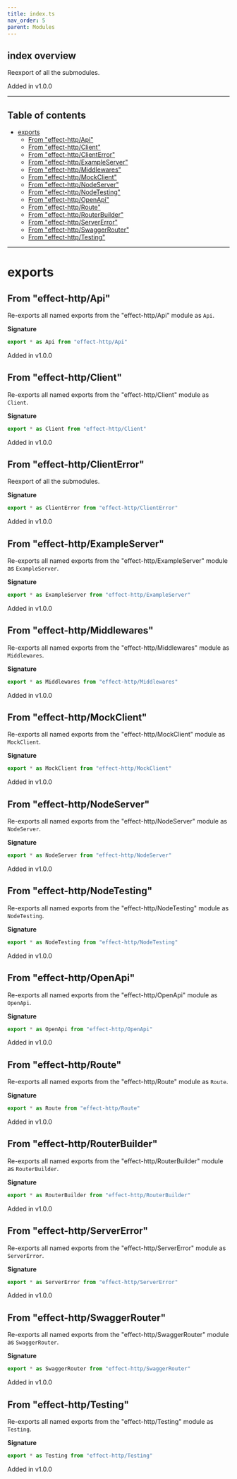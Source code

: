 ```yaml
---
title: index.ts
nav_order: 5
parent: Modules
---
```


## index overview

Reexport of all the submodules.

Added in v1.0.0

---

<h2 class="text-delta">Table of contents</h2>

- [exports](#exports)
  - [From "effect-http/Api"](#from-effect-httpapi)
  - [From "effect-http/Client"](#from-effect-httpclient)
  - [From "effect-http/ClientError"](#from-effect-httpclienterror)
  - [From "effect-http/ExampleServer"](#from-effect-httpexampleserver)
  - [From "effect-http/Middlewares"](#from-effect-httpmiddlewares)
  - [From "effect-http/MockClient"](#from-effect-httpmockclient)
  - [From "effect-http/NodeServer"](#from-effect-httpnodeserver)
  - [From "effect-http/NodeTesting"](#from-effect-httpnodetesting)
  - [From "effect-http/OpenApi"](#from-effect-httpopenapi)
  - [From "effect-http/Route"](#from-effect-httproute)
  - [From "effect-http/RouterBuilder"](#from-effect-httprouterbuilder)
  - [From "effect-http/ServerError"](#from-effect-httpservererror)
  - [From "effect-http/SwaggerRouter"](#from-effect-httpswaggerrouter)
  - [From "effect-http/Testing"](#from-effect-httptesting)

---

# exports

## From "effect-http/Api"

Re-exports all named exports from the "effect-http/Api" module as `Api`.

**Signature**

```ts
export * as Api from "effect-http/Api"
```

Added in v1.0.0

## From "effect-http/Client"

Re-exports all named exports from the "effect-http/Client" module as `Client`.

**Signature**

```ts
export * as Client from "effect-http/Client"
```

Added in v1.0.0

## From "effect-http/ClientError"

Reexport of all the submodules.

**Signature**

```ts
export * as ClientError from "effect-http/ClientError"
```

Added in v1.0.0

## From "effect-http/ExampleServer"

Re-exports all named exports from the "effect-http/ExampleServer" module as `ExampleServer`.

**Signature**

```ts
export * as ExampleServer from "effect-http/ExampleServer"
```

Added in v1.0.0

## From "effect-http/Middlewares"

Re-exports all named exports from the "effect-http/Middlewares" module as `Middlewares`.

**Signature**

```ts
export * as Middlewares from "effect-http/Middlewares"
```

Added in v1.0.0

## From "effect-http/MockClient"

Re-exports all named exports from the "effect-http/MockClient" module as `MockClient`.

**Signature**

```ts
export * as MockClient from "effect-http/MockClient"
```

Added in v1.0.0

## From "effect-http/NodeServer"

Re-exports all named exports from the "effect-http/NodeServer" module as `NodeServer`.

**Signature**

```ts
export * as NodeServer from "effect-http/NodeServer"
```

Added in v1.0.0

## From "effect-http/NodeTesting"

Re-exports all named exports from the "effect-http/NodeTesting" module as `NodeTesting`.

**Signature**

```ts
export * as NodeTesting from "effect-http/NodeTesting"
```

Added in v1.0.0

## From "effect-http/OpenApi"

Re-exports all named exports from the "effect-http/OpenApi" module as `OpenApi`.

**Signature**

```ts
export * as OpenApi from "effect-http/OpenApi"
```

Added in v1.0.0

## From "effect-http/Route"

Re-exports all named exports from the "effect-http/Route" module as `Route`.

**Signature**

```ts
export * as Route from "effect-http/Route"
```

Added in v1.0.0

## From "effect-http/RouterBuilder"

Re-exports all named exports from the "effect-http/RouterBuilder" module as `RouterBuilder`.

**Signature**

```ts
export * as RouterBuilder from "effect-http/RouterBuilder"
```

Added in v1.0.0

## From "effect-http/ServerError"

Re-exports all named exports from the "effect-http/ServerError" module as `ServerError`.

**Signature**

```ts
export * as ServerError from "effect-http/ServerError"
```

Added in v1.0.0

## From "effect-http/SwaggerRouter"

Re-exports all named exports from the "effect-http/SwaggerRouter" module as `SwaggerRouter`.

**Signature**

```ts
export * as SwaggerRouter from "effect-http/SwaggerRouter"
```

Added in v1.0.0

## From "effect-http/Testing"

Re-exports all named exports from the "effect-http/Testing" module as `Testing`.

**Signature**

```ts
export * as Testing from "effect-http/Testing"
```

Added in v1.0.0
